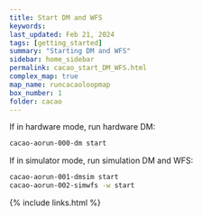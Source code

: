 ```yaml
---
title: Start DM and WFS
keywords: 
last_updated: Feb 21, 2024
tags: [getting_started]
summary: "Starting DM and WFS"
sidebar: home_sidebar
permalink: cacao_start_DM_WFS.html
complex_map: true
map_name: runcacaoloopmap
box_number: 1
folder: cacao
---
```




If in hardware mode, run hardware DM:

```bash
cacao-aorun-000-dm start
```

If in simulator mode, run simulation DM and WFS:

```bash
cacao-aorun-001-dmsim start
cacao-aorun-002-simwfs -w start
```



{% include links.html %}
